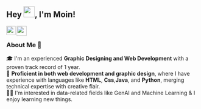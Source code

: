 
## Hey <img src="https://github.com/TheDudeThatCode/TheDudeThatCode/blob/master/Assets/Hi.gif" width="29px" height= "29">, I'm Moin!

<a href="https://www.facebook.com/aiwithqasim" target="_blank" rel="noopener noreferrer">
  <img align="left" width="24px" src="https://cdn1.iconfinder.com/data/icons/logotypes/32/square-facebook-256.png"  />
</a>

<a href="mailto:moin02565@gmail.com" target="_blank" rel="noopener noreferrer">
  <img align="left" width="26px" src="https://cdn1.iconfinder.com/data/icons/google-new-logos-1/32/gmail_new_logo-256.png" />
</a>

<br />

### About Me 🚀

🎓 I'm an experienced **Graphic Designing and Web Development** with a proven track record of 1 year.</br>
🔨 **Proficient in both web development and graphic design**, where I have experience with languages like **HTML**, **Css**,**Java**, and **Python**, merging technical expertise with creative flair.
 </br>
👨‍💻  I'm interested in data-related fields like GenAI and Machine Learning  & I enjoy learning new things.</br>


